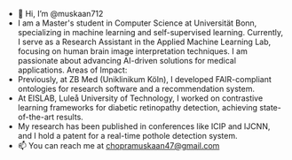 - 👋 Hi, I’m @muskaan712
- I am a Master's student in Computer Science at Universität Bonn, specializing in machine learning and self-supervised learning. Currently, I serve as a Research Assistant in the Applied Machine Learning Lab, focusing on human brain image interpretation techniques. I am passionate about advancing AI-driven solutions for medical applications.
Areas of Impact:
- Previously, at ZB Med (Uniklinikum Köln), I developed FAIR-compliant ontologies for research software and a recommendation system.
- At EISLAB, Luleå University of Technology, I worked on contrastive learning frameworks for diabetic retinopathy detection, achieving state-of-the-art results.
- My research has been published in conferences like ICIP and IJCNN, and I hold a patent for a real-time pothole detection system.
- 📫 You can reach me at chopramuskaan47@gmail.com

<!---
muskaan712/muskaan712 is a ✨ special ✨ repository because its `README.md` (this file) appears on your GitHub profile.
You can click the Preview link to take a look at your changes.
--->
